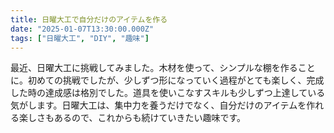 ```yaml
---
title: 日曜大工で自分だけのアイテムを作る
date: "2025-01-07T13:30:00.000Z"
tags: ["日曜大工", "DIY", "趣味"]
---
```


最近、日曜大工に挑戦してみました。木材を使って、シンプルな棚を作ることに。初めての挑戦でしたが、少しずつ形になっていく過程がとても楽しく、完成した時の達成感は格別でした。道具を使いこなすスキルも少しずつ上達している気がします。日曜大工は、集中力を養うだけでなく、自分だけのアイテムを作れる楽しさもあるので、これからも続けていきたい趣味です。

